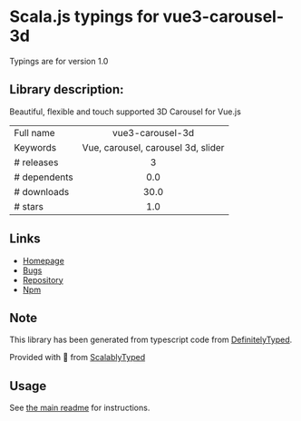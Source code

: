 
# Scala.js typings for vue3-carousel-3d

Typings are for version 1.0

## Library description:
Beautiful, flexible and touch supported 3D Carousel for Vue.js

|                    |                 |
| ------------------ | :-------------: |
| Full name          | vue3-carousel-3d |
| Keywords           | Vue, carousel, carousel 3d, slider |
| # releases         | 3 |
| # dependents       | 0.0 |
| # downloads        | 30.0 |
| # stars            | 1.0 |

## Links
- [Homepage](https://github.com/Ray93/vue3-carousel-3d#readme)
- [Bugs](https://github.com/Ray93/vue3-carousel-3d/issues)
- [Repository](https://github.com/Ray93/vue3-carousel-3d)
- [Npm](https://www.npmjs.com/package/vue3-carousel-3d)
    


## Note
This library has been generated from typescript code from [DefinitelyTyped](https://definitelytyped.org).

Provided with :purple_heart: from [ScalablyTyped](https://github.com/oyvindberg/ScalablyTyped)

## Usage
See [the main readme](../../readme.md) for instructions.


